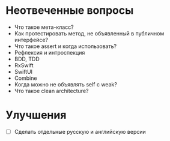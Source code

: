 # Неотвеченные вопросы

* Что такое мета-класс?
* Как протестировать метод, не объявленный в публичном интерфейсе?
* Что такое assert и когда использовать?
* Рефлексия и интроспекция
* BDD, TDD
* RxSwift
* SwiftUI
* Combine
* Когда можно не объявлять self с weak?
* Что такое clean architecture?

# Улучшения

- [ ] Сделать отдельные русскую и английскую версии
